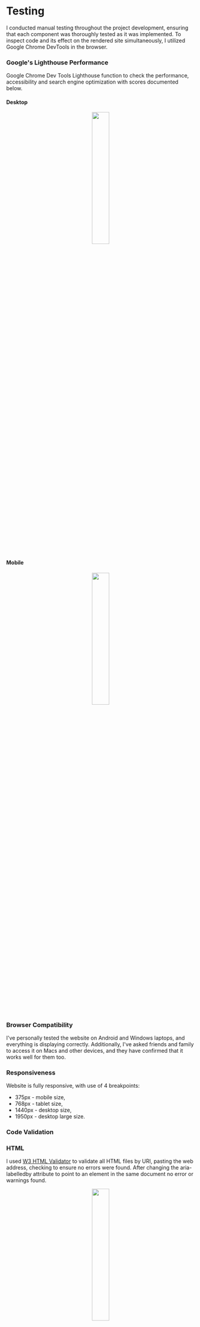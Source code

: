 # Testing
I conducted manual testing throughout the project development, ensuring that each component was thoroughly tested as it was implemented. To inspect code and its effect on the rendered site simultaneously, I utilized Google Chrome DevTools in the browser.

### Google's Lighthouse Performance
Google Chrome Dev Tools Lighthouse function to check the performance, accessibility and search engine optimization with scores documented below.

#### Desktop
<p align="center">
  <img src="static/images/readme/testing/lighthouse-desktop.png" width="30%" height="30%">
</p>

#### Mobile
<p align="center">
  <img src="static/images/readme/testing/lighthouse-mobile.png" width="30%" height="30%">
</p>

### Browser Compatibility

I've personally tested the website on Android and Windows laptops, and everything is displaying correctly. Additionally, I've asked friends and family to access it on Macs and other devices, and they have confirmed that it works well for them too.

### Responsiveness
Website is fully responsive, with use of 4 breakpoints:

- 375px - mobile size,
- 768px - tablet size,
- 1440px - desktop size,
- 1950px - desktop large size.

### Code Validation

### HTML

I used [W3 HTML Validator](https://validator.w3.org/) to validate all HTML files by URI, pasting the web address, checking to ensure no errors were found. After changing the aria-labelledby attribute to point to an element in the same document no error or warnings found. 

<p align="center">
  <img src="static/images/readme/testing/html-validator.png" width="30%" height="30%">
</p>

### Manual Testing user stories

* Home Page Desktop view
<p align="center">
  <img src="static/images/readme/testing/homepage-desktop.png" width="100%" height="100%>
</p>

* Home Page Mobile view
<p align="center">
  <img src="static/images/readme/testing/homepage-mobile.png" width="30%" height="20%">
</p>

- As a first time user I can see with the information in the homepage what the site is about. Login and register links can be seen in the navigation bar. A footer can be seen with social media links. 

- The mobile view, the navigation bar is changed to 3 small bars for better user experience. 

#### Register Page 

- A form is present to sign up to the site. First name, last name, email, username, and password inputs are seen. As well with a cancel and register button. 

- Below the buttons is a link for the user if they have mistaken the wrong click and is already registers they can click on to the link to be redirected to the login page.

![Register Page Screenshot](/static/images/readme/testing/register(Desktop).png)
![f_name Screenshot](/static/images/readme/testing/f_name_register(Desktop).png)
![l_name Page Screenshot](/static/images/readme/testing/l_name_register(Desktop).png)
![email Screenshot]()
![Register Page Screenshot](/static/images/readme/testing/email_register(Desktop).png)
![Password Screenshot](/static/images/readme/testing/password_one_register(Desktop).png)

- When filling the form, the above images show the tooltip working as it should, if a input field is not filled in, the field is let known to the user. 

![Error Password Page Screenshot](/static/images/readme/testing/error_password_register(Desktop).png)
![User Exists Page Screenshot](/static/images/readme/testing/user_exists_register(Desktop).png)

- If username or email have been used, the user is alerted with a flask messge of "Username or email already exists". 

![Successful Register Screenshot](/static/images/readme/testing/reg_success_login(Desktop).png)
- When form is filled correctly, the user is registered and redirected to the login page as seen below with a Flask message "Registration successful".

#### Profile Page 

- When the user logins with the correct creditials, the user is directed to their profile page. Their first name, last name, email and username are stored here by the site. 

- More nav bar tabs can be seen as the user is signed in to have access to these. 
![Profile Page Screenshot](/static/images/readme/testing/loggedin_profile(Desktop).png)


#### Categories Page 

![Categories Page Screenshot](/static/images/readme/testing/categories(Desktop).png)

- Card panels of added categories can be seen. With edit/delete button and the name and decription of the category is seen. 

- A form is seen when category name and decription input field is provided for the user. Along with a cancel and add category buttons. 

![Add category Screenshot](/static/images/readme/testing/add_category(Desktop).png)
- When user clicks add category, they are redirected to the categories page and will see that their category had been made and appears on the page.

![Add Category Success Screenshot](/static/images/readme/testing/add_success_categories(Desktop).png)

- If the user chooses to edit a category they just click on the edit button and get redirected to the edit category page. Where there is a edit category button.
![Edit Category Page Screenshot](/static/images/readme/testing/edit(Desktop).png)

- If user goes and edits the description and clicks on the button, the site will redirect the user to the categories page and with the updated description seen in the category Vegetables.  

![Edit Success Page Screenshot](/static/images/readme/testing/edit_success_categories(Desktop).png)

- If user wanted to delete category, a confirmation to delete it will come up when the user clicks on delete. This helps with accidental clicks. 

![Confirm Delete Category Page Screenshot](/static/images/readme/testing/confirm_del_categories(Desktop).png)

- If the user does want to continue with deletion, then the category is deleted from the site, user is redirected with the updated categories page. Where they will see the category is no longer there. 

#### Recipes Page

- When the user locates to the recipe page, recipe cards can be seen. An image is seen on the recipe and the stock image that is rendered if user does not paste a URL link can be seen on 2nd recipe card.  

- The user can not see and edit or delete buttons on the recipe cards as they do not have access to edit/delete recipes that have not been posted by them. 

- User can see basic recipe info such as description, serves and cooking time, who posted it. This is see if the image or three dots are clicked on. 

![Recipes Page Screenshot](/static/images/readme/testing/recipe(Desktop).jpg)

- If user clicks on the link "click for recipe" they will be redirected to the recipe decription page, where the full details of the recipe can be seen. As seen below. 
![Card Reveal Page Screenshot](/static/images/readme/testing/card_reveal_recipes(Desktop).png)

#### Add Recipe - accessed by the tab "Add recipe" or green floating button by recipes title
![Register Page Screenshot](/static/images/readme/testing/recipe_description(Desktop).png)

- From the images as you can see, a tooltip can be seen in the add recipe form if a input field is missing from the user. The recipe will not be added if the fields are not filled in. However the image is optional. 

- The user will not choose to put an image so we can see the loading of the stock image. 


![Add Recipe Screenshot](/static/images/readme/testing/add_recipe(Desktop).png)
![Recipe Name Screenshot](/static/images/readme/testing/recipename_add_recipe(Desktop).png)
![Description Screenshot](/static/images/readme/testing/description_add_recipe(Desktop).png)
![Ingredients Screenshot](/static/images/readme/testing/ingredients_add_recipe(Desktop).png)
![Preparation Screenshot](/static/images/readme/testing/preparation_add_recipe(Desktop).png)
![Serves Screenshot](/static/images/readme/testing/serves_add_recipe(Desktop).png)
![Cook Time Screenshot](/static/images/readme/testing/cooktime_add_recipe(Desktop).png)

- When the form is submitted, the recipe is seen to be added to the recipes page. The edit/delete floating buttons can now be visible to the user on their recipe card they have created but not the others recipes. A flask message will appear to confirm successful recipe added. 

- Stock image can be seen on the recipe made by the test user. Which shows that the path url works as it should. 

![Add Recipe Success Screenshot](/static/images/readme/testing/add_success_recipes(Desktop).png)

- If the user proceeds to edit their recipe the button directs the user to the edit recipe page. When a similar form to the add recipe is seen, but filled in with the data the user had inputted. 

![Edit Own Recipe Screenshot](/static/images/readme/testing/own_edit_recipe(Desktop).png)

- The user has the option to update the recipe or cancel which will render the user back to the recipes page. 

- If the user decides to delete their recipe, they will be prompted to confirm deletion again for extra percaution. 

![Delete Confrim Screenshot](static/images/readme/testing/delete_confirm_recipes(Desktop).png")

- If user proceeds with the deletion, they are redirected to the recipes page where there recipe they created has now been removed from the site. Flask message will appear to confirm deletion. 

![Register Page Screenshot](/static/images/readme/testing/delete_success_recipes(Desktop).png")

#### Logout 

- The user can click on the logout tab in the navigation bar. It will log them out and render them back to the login page. A flask message to confirm logout is seen. 

![Logout Page Screenshot](/static/images/readme/testing/logout(Desktop).png)

### 404 Error Page 

- This works as it should. 

![404 Error Page Screenshot](/static/images/readme/testing/404.png")

#### Mobile Nav Bar 
![Register Page Screenshot](/static/images/readme/testing/mobile_navbar.png)

- Functional mobile nav bar can be seen. Easy and clear to use. 

## Code Validators

### HTML

W3 HTML Validator (https://validator.w3.org/) to validate all HTML files by URI, 

![Home Page Screenshot](/static/images/readme/testing/home_html.png)
![Register Page Screenshot](/static/images/readme/testing/register_html.png)
![Login Page Screenshot](/static/images/readme/testing/login_html.png)
![Categories Page Screenshot](/static/images/readme/testing/catergories_html.png)
![Profile Page Screenshot](/static/images/readme/testing/profile_html.png)
![Add Recipe Page Screenshot](/static/images/readme/testing/add_rec_html.png)
![Website Screenshot](/static/images/readme/testing/app_html.png)

### CSS

W3 CSS Validator (https://jigsaw.w3.org/css-validator/validator) to validate the style.css file. 

![W£ CSS Results](/static/images/readme/testing/w3_css.png)

### Python

Code Institue Python Linter (https://pep8ci.herokuapp.com/)

![W£ CSS Results](/static/images/readme/testing/python.png)

[Back to README](README.md)